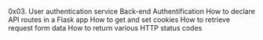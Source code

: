 0x03. User authentication service
Back-end
Authentification
How to declare API routes in a Flask app
How to get and set cookies
How to retrieve request form data
How to return various HTTP status codes
